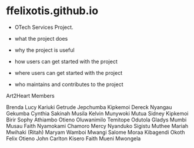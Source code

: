 # ffelixotis.github.io

- OTech Services Project.

- what the project does
- why the project is useful
- how users can get started with the project
- where users can get started with the project
- who maintains and contributes to the project

Art2Heart Members

Brenda Lucy Kariuki
Getrude Jepchumba Kipkemoi
Dereck Nyangau Gekumba
Cynthia Sakinah Musila
Kelvin Munywoki Mutua
Sidney Kipkemoi Birir
Sophy Athiambo Otieno
Oluwanimilo Temitope Odutola
Gladys Mumbi Musau
Faith Nyamokami Chamoro
Mercy Nyanduko Sigistu
Muthee Mariah Mwihaki (Ritah)
Maryam Wamboi Mwangi
Salome Moraa Kibagendi
Okoth Felix Otieno
John Carlton Kisero
Faith Mueni Mwongela
